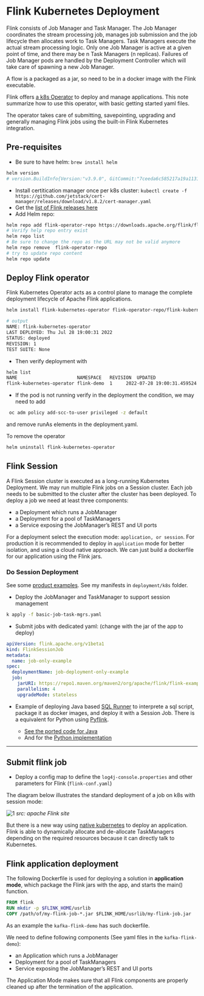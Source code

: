# Flink Kubernetes Deployment

Flink consists of Job Manager and Task Manager. The Job Manager coordinates the stream processing job, manages job submission and the job lifecycle then allocates work to Task Managers. Task Managers execute the actual stream processing logic. Only one Job Manager is active at a given point of time, and there may be n Task Managers (n replicas).
Failures of Job Manager pods are handled by the Deployment Controller which will take care of spawning a new Job Manager.

A flow is a packaged as a jar, so need to be in a docker image with the Flink executable.

Flink offers [a k8s Operator](https://flink.apache.org/news/2022/04/03/release-kubernetes-operator-0.1.0.html) to deploy and manage applications. This note summarize how to use this operator, with basic getting started yaml files.

The operator takes care of submitting, savepointing, upgrading and generally managing Flink jobs using the built-in Flink Kubernetes integration.

## Pre-requisites

* Be sure to have helm: `brew install helm`

```sh
helm version
# version.BuildInfo{Version:"v3.9.0", GitCommit:"7ceeda6c585217a19a1131663d8cd1f7d641b2a7", GitTreeState:"clean", GoVersion:"go1.17.5"}
```

* Install certitication manager once per k8s cluster: `kubectl create -f https://github.com/jetstack/cert-manager/releases/download/v1.8.2/cert-manager.yaml`
* Get the [list of Flink releases here](https://downloads.apache.org/flink/)
* Add Helm repo: 

```sh
helm repo add flink-operator-repo https://downloads.apache.org/flink/flink-kubernetes-operator-1.9.0
# Verify help repo entry exist
helm repo list
# Be sure to change the repo as the URL may not be valid anymore
helm repo remove  flink-operator-repo
# try to update repo content
helm repo update
```

## Deploy Flink operator

Flink Kubernetes Operator acts as a control plane to manage the complete deployment lifecycle of Apache Flink applications.

```sh
helm install flink-kubernetes-operator flink-operator-repo/flink-kubernetes-operator

# output
NAME: flink-kubernetes-operator
LAST DEPLOYED: Thu Jul 28 19:00:31 2022
STATUS: deployed
REVISION: 1
TEST SUITE: None
```

* Then verify deployment with 

```sh
helm list
NAME                      NAMESPACE   REVISION  UPDATED                            STATUS  CHART APP VERSION
flink-kubernetes-operator flink-demo  1    	2022-07-28 19:00:31.459524 -0700 PDT	deployed flink-kubernetes-operator-1.0.1	1.0.1
```

* If the pod is not running verify in the deployment the condition, we may need to add

```sh
 oc adm policy add-scc-to-user privileged -z default
```

and remove runAs elements in the deployment.yaml.

To remove the operator

```sh
helm uninstall flink-kubernetes-operator
```


## Flink Session

A Flink Session cluster is executed as a long-running Kubernetes Deployment. We may run multiple Flink jobs on a Session cluster. Each job needs to be submitted to the cluster after the cluster has been deployed.
To deploy a job we need at least three components:

* a Deployment which runs a JobManager
* a Deployment for a pool of TaskManagers
* a Service exposing the JobManager’s REST and UI ports


For a deployment select the execution mode: `application, or session`. For production it is recommended to deploy in `application` mode for better isolation, and using a cloud native approach. We can just build a dockerfile for our application using the Flink jars.

### Do Session Deployment

See some [product examples](https://github.com/apache/flink-kubernetes-operator/tree/main/examples). See my manifests in `deployment/k8s` folder.

* Deploy the JobManager and TaskManager to support session management

```sh
k apply -f basic-job-task-mgrs.yaml 
```

* Submit jobs with dedicated yaml: (change with the jar of the app to deploy)

```yaml
apiVersion: flink.apache.org/v1beta1
kind: FlinkSessionJob
metadata:
  name: job-only-example
spec:
  deploymentName: job-deployment-only-example
  job:
    jarURI: https://repo1.maven.org/maven2/org/apache/flink/flink-examples-streaming_2.12/1.16.1/flink-examples-streaming_2.12-1.16.1-TopSpeedWindowing.jar
    parallelism: 4
    upgradeMode: stateless
```

* Example of deploying Java based [SQL Runner](https://github.com/apache/flink-kubernetes-operator/blob/main/examples/flink-sql-runner-example/README.md) to interprete a sql script, package it as docker images, and deploy it with a Session Job. There is a equivalent for Python using [Pyflink](https://nightlies.apache.org/flink/flink-docs-release-1.18/docs/dev/python/overview/).

    * [See the ported code for Java](https://github.com/jbcodeforce/flink-studies/tree/master/flink-sql-demos/sql-runner)
    * And for the [Python implementation](https://github.com/jbcodeforce/flink-studies/tree/master/flink-sql-demos/flink-python-sql-runner)



---

## Submit flink job

* Deploy a config map to define the `log4j-console.properties` and other parameters for Flink (`flink-conf.yaml`)


The diagram below illustrates the standard deployment of a job on k8s with session mode:

 ![1](https://ci.apache.org/projects/flink/flink-docs-release-1.14/fig/FlinkOnK8s.svg)
 *src: apache Flink site*
 
But there is a new way using [native kubernetes](https://ci.apache.org/projects/flink/flink-docs-release-1.14/deployment/resource-providers/native_kubernetes.html) to deploy an application. Flink is able to dynamically allocate and de-allocate TaskManagers depending on the required resources because it can directly talk to Kubernetes.

## Flink application deployment

The following Dockerfile is used for deploying a solution in **application mode**, which package the Flink jars with the app, and starts the main() function.

```dockerfile
FROM flink
RUN mkdir -p $FLINK_HOME/usrlib
COPY /path/of/my-flink-job-*.jar $FLINK_HOME/usrlib/my-flink-job.jar
```

As an example the `kafka-flink-demo` has such dockerfile.

We need to define following components (See yaml files in the `kafka-flink-demo`):

* an Application which runs a JobManager
* Deployment for a pool of TaskManagers
* Service exposing the JobManager’s REST and UI ports

The Application Mode makes sure that all Flink components are properly cleaned up after the termination of the application.
